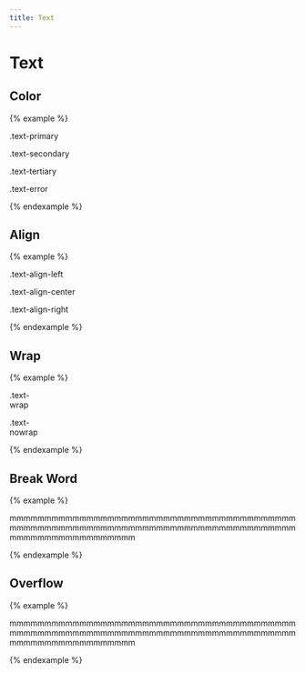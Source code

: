 ```yaml
---
title: Text
---
```


# Text

## Color

{% example %}
<p class="text-primary">.text-primary</p>
<p class="text-secondary">.text-secondary</p>
<p class="text-tertiary">.text-tertiary</p>
<p class="text-error">.text-error</p>
{% endexample %}

## Align

{% example %}
<p class="text-align-left">.text-align-left</p>
<p class="text-align-center">.text-align-center</p>
<p class="text-align-right">.text-align-right</p>
{% endexample %}

## Wrap

{% example %}
<p class="text-wrap background-primary-container" style="width: 50px;">.text-wrap</p>
<p class="text-nowrap background-primary-container" style="width: 50px;">.text-nowrap</p>
{% endexample %}

## Break Word

{% example %}
<p class="text-break-word">mmmmmmmmmmmmmmmmmmmmmmmmmmmmmmmmmmmmmmmmmmmmmmmmmmmmmmmmmmmmmmmmmmmmmmmmmmmmmmmmmmmmmmmmmmmmmmmmmmmm</p>
{% endexample %}

## Overflow

{% example %}
<p class="text-overflow-ellipsis">mmmmmmmmmmmmmmmmmmmmmmmmmmmmmmmmmmmmmmmmmmmmmmmmmmmmmmmmmmmmmmmmmmmmmmmmmmmmmmmmmmmmmmmmmmmmmmmmmmmm</p>
{% endexample %}

